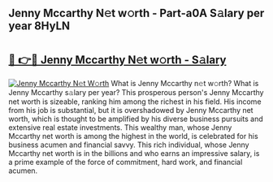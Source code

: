 ## Jenny Mccarthy N𝚎t w𝚘rth - Part-a0A S𝚊lary per year 8HyLN

# <h2><a href="http://gc2tqp.nevu.top/?p=Jenny+Mccarthy">🔗 👉🔴 Jenny Mccarthy N𝚎t w𝚘rth - S𝚊lary</a></h2>

[![Jenny Mccarthy N𝚎t W𝚘rth](https://i.imgur.com/Oavwk0R.jpeg)](http://gc2tqp.nevu.top/?p=Jenny+Mccarthy)
What is Jenny Mccarthy n𝚎t w𝚘rth? What is Jenny Mccarthy s𝚊lary per year?
This prosperous person's Jenny Mccarthy net worth is sizeable, ranking him among the richest in his field. His income from his job is substantial, but it is overshadowed by Jenny Mccarthy net worth, which is thought to be amplified by his diverse business pursuits and extensive real estate investments. This wealthy man, whose Jenny Mccarthy net worth is among the highest in the world, is celebrated for his business acumen and financial savvy. This rich individual, whose Jenny Mccarthy net worth is in the billions and who earns an impressive salary, is a prime example of the force of commitment, hard work, and financial acumen.
